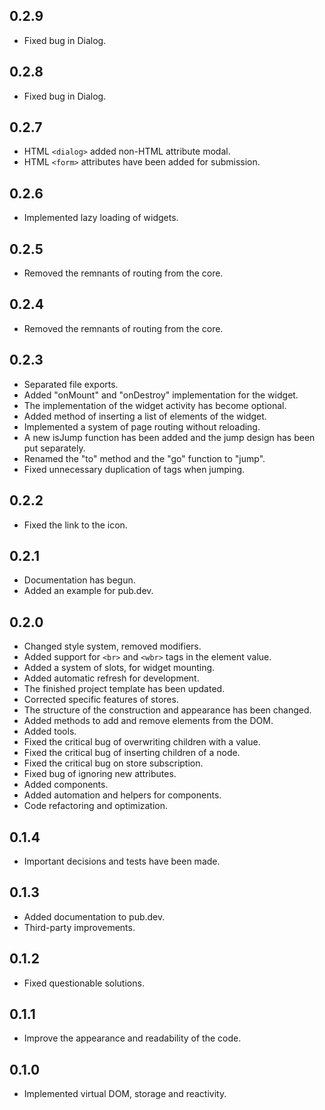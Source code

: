 ## 0.2.9

* Fixed bug in Dialog.

## 0.2.8

* Fixed bug in Dialog.

## 0.2.7

* HTML `<dialog>` added non-HTML attribute modal.
* HTML `<form>` attributes have been added for submission.

## 0.2.6

* Implemented lazy loading of widgets.

## 0.2.5

* Removed the remnants of routing from the core.

## 0.2.4

* Removed the remnants of routing from the core.

## 0.2.3

* Separated file exports.
* Added "onMount" and "onDestroy" implementation for the widget.
* The implementation of the widget activity has become optional.
* Added method of inserting a list of elements of the widget.
* Implemented a system of page routing without reloading.
* A new isJump function has been added and the jump design has been put separately.
* Renamed the "to" method and the "go" function to "jump".
* Fixed unnecessary duplication of tags when jumping.

## 0.2.2

* Fixed the link to the icon.

## 0.2.1

* Documentation has begun.
* Added an example for pub.dev.

## 0.2.0

* Changed style system, removed modifiers.
* Added support for `<br>` and `<wbr>` tags in the element value.
* Added a system of slots, for widget mounting.
* Added automatic refresh for development.
* The finished project template has been updated.
* Corrected specific features of stores.
* The structure of the construction and appearance has been changed.
* Added methods to add and remove elements from the DOM.
* Added tools.
* Fixed the critical bug of overwriting children with a value.
* Fixed the critical bug of inserting children of a node.
* Fixed the critical bug on store subscription.
* Fixed bug of ignoring new attributes.
* Added components.
* Added automation and helpers for components.
* Code refactoring and optimization.

## 0.1.4

* Important decisions and tests have been made.

## 0.1.3

* Added documentation to pub.dev.
* Third-party improvements.

## 0.1.2

* Fixed questionable solutions.

## 0.1.1

* Improve the appearance and readability of the code.

## 0.1.0

* Implemented virtual DOM, storage and reactivity.
